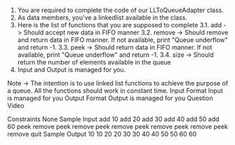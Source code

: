 1. You are required to complete the code of our LLToQueueAdapter class.
2. As data members, you've a linkedlist available in the class.
3. Here is the list of functions that you are supposed to complete
   3.1. add -> Should accept new data in FIFO manner
   3.2. remove -> Should remove and return data in FIFO manner. If not available,
   print "Queue underflow" and return -1.
   3.3. peek -> Should return data in FIFO manner. If not available, print "Queue
   underflow" and return -1.
   3.4. size -> Should return the number of elements available in the queue
4. Input and Output is managed for you.

Note -> The intention is to use linked list functions to achieve the purpose of a queue. All the functions should work in constant time.
Input Format
Input is managed for you
Output Format
Output is managed for you
Question Video

Constraints
None
Sample Input
add 10
add 20
add 30
add 40
add 50
add 60
peek
remove
peek
remove
peek
remove
peek
remove
peek
remove
peek
remove
quit
Sample Output
10
10
20
20
30
30
40
40
50
50
60
60
